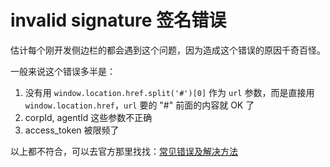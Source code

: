 # invalid signature 签名错误

估计每个刚开发侧边栏的都会遇到这个问题，因为造成这个错误的原因千奇百怪。

一般来说这个错误多半是：

1. 没有用 `window.location.href.split('#')[0]` 作为 `url` 参数，而是直接用 `window.location.href`，`url` 要的 "#" 前面的内容就 OK 了
2. corpId, agentId 这些参数不正确
3. access_token 被限频了

以上都不符合，可以去官方那里找找：[常见错误及解决方法](https://work.weixin.qq.com/api/doc/90001/90144/90542)
